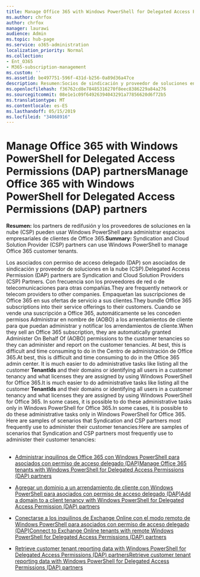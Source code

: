 ```yaml
---
title: Manage Office 365 with Windows PowerShell for Delegated Access Permissions (DAP) partners
ms.author: chrfox
author: chrfox
manager: laurawi
audience: Admin
ms.topic: hub-page
ms.service: o365-administration
localization_priority: Normal
ms.collection:
- Ent_O365
- M365-subscription-management
ms.custom: ''
ms.assetid: be497751-596f-431d-b256-0a89d36a47ce
description: Resumen:Socios de sindicación y proveedor de soluciones en la nube (CSP) can use Windows PowerShell to manage Office 365 customer tenants.
ms.openlocfilehash: f36762cd8e78485316270f8eec8386229a84a276
ms.sourcegitcommit: 08e1e1c09f64926394043291a77856620d6f72b5
ms.translationtype: MT
ms.contentlocale: es-ES
ms.lasthandoff: 05/15/2019
ms.locfileid: "34068916"
---
```

# <a name="manage-office-365-with-windows-powershell-for-delegated-access-permissions-dap-partners"></a><span data-ttu-id="d6003-103">Manage Office 365 with Windows PowerShell for Delegated Access Permissions (DAP) partners</span><span class="sxs-lookup"><span data-stu-id="d6003-103">Manage Office 365 with Windows PowerShell for Delegated Access Permissions (DAP) partners</span></span>

 <span data-ttu-id="d6003-104">**Resumen:** los partners de redifusión y los proveedores de soluciones en la nube (CSP) pueden usar Windows PowerShell para administrar espacios empresariales de clientes de Office 365.</span><span class="sxs-lookup"><span data-stu-id="d6003-104">**Summary:** Syndication and Cloud Solution Provider (CSP) partners can use Windows PowerShell to manage Office 365 customer tenants.</span></span>
  
<span data-ttu-id="d6003-105">Los asociados con permiso de acceso delegado (DAP) son asociados de sindicación y proveedor de soluciones en la nube (CSP).</span><span class="sxs-lookup"><span data-stu-id="d6003-105">Delegated Access Permission (DAP) partners are Syndication and Cloud Solution Providers (CSP) Partners.</span></span> <span data-ttu-id="d6003-106">Con frecuencia son los proveedores de red o de telecomunicaciones para otras compañías.</span><span class="sxs-lookup"><span data-stu-id="d6003-106">They are frequently network or telecom providers to other companies.</span></span> <span data-ttu-id="d6003-107">Empaquetan las suscripciones de Office 365 en sus ofertas de servicio a sus clientes.</span><span class="sxs-lookup"><span data-stu-id="d6003-107">They bundle Office 365 subscriptions into their service offerings to their customers.</span></span> <span data-ttu-id="d6003-108">Cuando se vende una suscripción a Office 365, automáticamente se les conceden permisos Administrar en nombre de (AOBO) a los arrendamientos de cliente para que puedan administrar y notificar los arrendamientos de cliente.</span><span class="sxs-lookup"><span data-stu-id="d6003-108">When they sell an Office 365 subscription, they are automatically granted Administer On Behalf Of (AOBO) permissions to the customer tenancies so they can administer and report on the customer tenancies.</span></span> <span data-ttu-id="d6003-109">At best, this is difficult and time consuming to do in the Centro de administración de Office 365.</span><span class="sxs-lookup"><span data-stu-id="d6003-109">At best, this is difficult and time consuming to do in the Office 365 admin center.</span></span> <span data-ttu-id="d6003-110">It is much easier to do administrative tasks like listing all the customer **TenantIds** and their domains or identifying all users in a customer tenancy and what licenses they are assigned by using Windows PowerShell for Office 365.</span><span class="sxs-lookup"><span data-stu-id="d6003-110">It is much easier to do administrative tasks like listing all the customer **TenantIds** and their domains or identifying all users in a customer tenancy and what licenses they are assigned by using Windows PowerShell for Office 365.</span></span> <span data-ttu-id="d6003-111">In some cases, it is possible to do these administrative tasks only in Windows PowerShell for Office 365.</span><span class="sxs-lookup"><span data-stu-id="d6003-111">In some cases, it is possible to do these administrative tasks only in Windows PowerShell for Office 365.</span></span> <span data-ttu-id="d6003-112">Here are samples of scenarios that Syndication and CSP partners most frequently use to administer their customer tenancies:</span><span class="sxs-lookup"><span data-stu-id="d6003-112">Here are samples of scenarios that Syndication and CSP partners most frequently use to administer their customer tenancies:</span></span>
  
## 

- [<span data-ttu-id="d6003-113">Administrar inquilinos de Office 365 con Windows PowerShell para asociados con permiso de acceso delegado (DAP)</span><span class="sxs-lookup"><span data-stu-id="d6003-113">Manage Office 365 tenants with Windows PowerShell for Delegated Access Permissions (DAP) partners</span></span>](manage-office-365-tenants-with-windows-powershell-for-delegated-access-permissio.md)
    
- [<span data-ttu-id="d6003-114">Agregar un dominio a un arrendamiento de cliente con Windows PowerShell para asociados con permiso de acceso delegado (DAP)</span><span class="sxs-lookup"><span data-stu-id="d6003-114">Add a domain to a client tenancy with Windows PowerShell for Delegated Access Permission (DAP) partners</span></span>](add-a-domain-to-a-client-tenancy-with-windows-powershell-for-delegated-access-pe.md)
    
- [<span data-ttu-id="d6003-115">Conectarse a los inquilinos de Exchange Online con el modo remoto de Windows PowerShell para asociados con permiso de acceso delegado (DAP)</span><span class="sxs-lookup"><span data-stu-id="d6003-115">Connect to Exchange Online tenants with remote Windows PowerShell for Delegated Access Permissions (DAP) partners</span></span>](connect-to-exchange-online-tenants-with-remote-windows-powershell-for-delegated.md)
    
- [<span data-ttu-id="d6003-116">Retrieve customer tenant reporting data with Windows PowerShell for Delegated Access Permissions (DAP) partners</span><span class="sxs-lookup"><span data-stu-id="d6003-116">Retrieve customer tenant reporting data with Windows PowerShell for Delegated Access Permissions (DAP) partners</span></span>](retrieve-customer-tenant-reporting-data-with-windows-powershell-for-delegated-ac.md)
    

    

